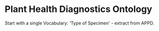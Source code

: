 # Plant Health Diagnostics Ontology
Start with a single Vocabulary: 'Type of Specimen' - extract from APPD.
